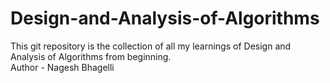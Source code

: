 # Design-and-Analysis-of-Algorithms
This git repository is the collection of all my learnings of Design and Analysis of Algorithms from beginning.
<br>
Author - Nagesh Bhagelli
